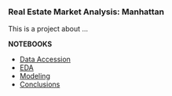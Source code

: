 ### Real Estate Market Analysis: Manhattan 

This is a project about ...

**NOTEBOOKS**

- [Data Accession](notebooks/data.ipynb)
- [EDA]()
- [Modeling]()
- [Conclusions]()
